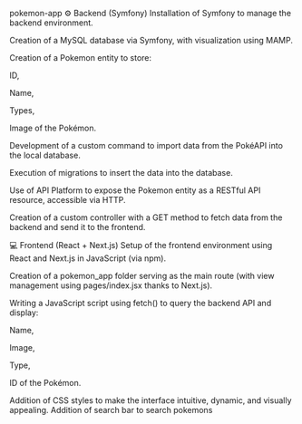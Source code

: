 pokemon-app
⚙️ Backend (Symfony)
Installation of Symfony to manage the backend environment.

Creation of a MySQL database via Symfony, with visualization using MAMP.

Creation of a Pokemon entity to store:

ID,

Name,

Types,

Image of the Pokémon.

Development of a custom command to import data from the PokéAPI into the local database.

Execution of migrations to insert the data into the database.

Use of API Platform to expose the Pokemon entity as a RESTful API resource, accessible via HTTP.

Creation of a custom controller with a GET method to fetch data from the backend and send it to the frontend.

💻 Frontend (React + Next.js)
Setup of the frontend environment using React and Next.js in JavaScript (via npm).

Creation of a pokemon_app folder serving as the main route (with view management using pages/index.jsx thanks to Next.js).

Writing a JavaScript script using fetch() to query the backend API and display:

Name,

Image,

Type,

ID of the Pokémon.

Addition of CSS styles to make the interface intuitive, dynamic, and visually appealing.
Addition of search bar to search pokemons 